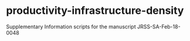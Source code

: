 # productivity-infrastructure-density
Supplementary Information scripts for the manuscript JRSS-SA-Feb-18-0048
